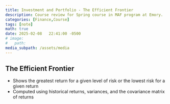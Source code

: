 ```yaml
---
title: Investment and Portfolio - The Efficient Frontier
description: Course review for Spring course in MAF program at Emory.
categories: [Finance,Course]
tags: [note]
math: true
date: 2025-02-08   22:41:00 -0500
# image:
#   path:
media_subpath: /assets/media
---
```

## **The Efficient Frontier**
- Shows the greatest return for a given level of risk or the lowest risk for a given return
- Computed using historical returns, variances, and the covariance matrix of returns


